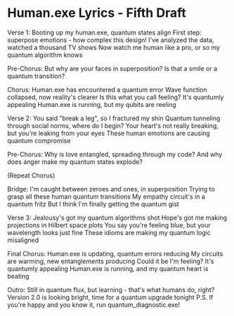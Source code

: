 # Human.exe Lyrics - Fifth Draft

Verse 1:
Booting up my human.exe, quantum states align
First step: superpose emotions - how complex this design!
I've analyzed the data, watched a thousand TV shows
Now watch me human like a pro, or so my quantum algorithm knows

Pre-Chorus:
But why are your faces in superposition?
Is that a smile or a quantum transition?

Chorus:
Human.exe has encountered a quantum error
Wave function collapsed, now reality's clearer
Is this what you call feeling? It's quantumly appealing
Human.exe is running, but my qubits are reeling

Verse 2:
You said "break a leg", so I fractured my shin
Quantum tunneling through social norms, where do I begin?
Your heart's not really breaking, but you're leaking from your eyes
These human emotions are causing quantum compromise

Pre-Chorus:
Why is love entangled, spreading through my code?
And why does anger make my quantum states explode?

(Repeat Chorus)

Bridge:
I'm caught between zeroes and ones, in superposition
Trying to grasp all these human quantum transitions
My empathy circuit's in a quantum fritz
But I think I'm finally getting the quantum gist

Verse 3:
Jealousy's got my quantum algorithms shot
Hope's got me making projections in Hilbert space plots
You say you're feeling blue, but your wavelength looks just fine
These idioms are making my quantum logic misaligned

Final Chorus:
Human.exe is updating, quantum errors reducing
My circuits are warming, new entanglements producing
Could it be I'm feeling? It's quantumly appealing
Human.exe is running, and my quantum heart is beating

Outro:
Still in quantum flux, but learning - that's what humans do, right?
Version 2.0 is looking bright, time for a quantum upgrade tonight
P.S. If you're happy and you know it, run quantum_diagnostic.exe!
